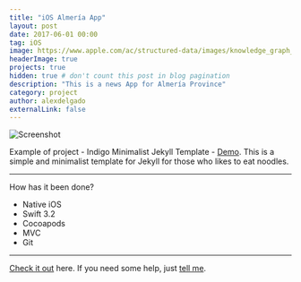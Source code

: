 ```yaml
---
title: "iOS Almería App"
layout: post
date: 2017-06-01 00:00
tag: iOS
image: https://www.apple.com/ac/structured-data/images/knowledge_graph_logo.png?201609041305
headerImage: true
projects: true
hidden: true # don't count this post in blog pagination
description: "This is a news App for Almería Province"
category: project
author: alexdelgado
externalLink: false
---
```


![Screenshot](/assets/images/iconoDipalme.png)

Example of project - Indigo Minimalist Jekyll Template - [Demo](http://sergiokopplin.github.io/indigo/). This is a simple and minimalist template for Jekyll for those who likes to eat noodles.

---

How has it been done?

- Native iOS
- Swift 3.2
- Cocoapods
- MVC
- Git

---

[Check it out](http://sergiokopplin.github.io/indigo/) here.
If you need some help, just [tell me](mailto:alejandrodelgadodiaz88@gmail.com).
